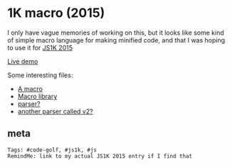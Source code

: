 # 1K macro (2015)

I only have vague memories of working on this, but it looks like some kind of
simple macro language for making minified code, and that I was hoping to use it
for [JS1K 2015](https://js1k.com/2015-hypetrain/)

[Live demo](https://nrkn.github.io/research-prototypes/1k-macro.html)

Some interesting files:

- [A macro](bin/grid-demo.1k)
- [Macro library](lib/tile-engine.1k)
- [parser?](1k.js)
- [another parser called v2?](v2/1k.js)

## meta

```
Tags: #code-golf, #js1k, #js
RemindMe: link to my actual JS1K 2015 entry if I find that 
```